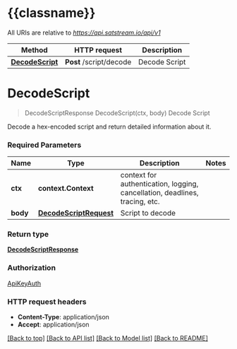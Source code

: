# {{classname}}

All URIs are relative to *https://api.satstream.io/api/v1*

Method | HTTP request | Description
------------- | ------------- | -------------
[**DecodeScript**](ScriptsApi.md#DecodeScript) | **Post** /script/decode | Decode Script

# **DecodeScript**
> DecodeScriptResponse DecodeScript(ctx, body)
Decode Script

Decode a hex-encoded script and return detailed information about it.

### Required Parameters

Name | Type | Description  | Notes
------------- | ------------- | ------------- | -------------
 **ctx** | **context.Context** | context for authentication, logging, cancellation, deadlines, tracing, etc.
  **body** | [**DecodeScriptRequest**](DecodeScriptRequest.md)| Script to decode | 

### Return type

[**DecodeScriptResponse**](DecodeScriptResponse.md)

### Authorization

[ApiKeyAuth](../README.md#ApiKeyAuth)

### HTTP request headers

 - **Content-Type**: application/json
 - **Accept**: application/json

[[Back to top]](#) [[Back to API list]](../README.md#documentation-for-api-endpoints) [[Back to Model list]](../README.md#documentation-for-models) [[Back to README]](../README.md)

